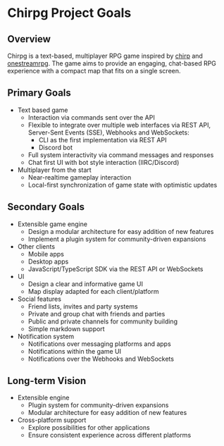# Chirpg Project Goals

## Overview

Chirpg is a text-based, multiplayer RPG game inspired by [chirp][1] and [onestreamrpg][2]. The game aims to provide an engaging, chat-based RPG experience with a compact map that fits on a single screen.

## Primary Goals

- Text based game
  - Interaction via commands sent over the API
  - Flexible to integrate over multiple web interfaces via REST API, Server-Sent Events (SSE), Webhooks and WebSockets:
    - CLI as the first implementation via REST API
    - Discord bot
  - Full system interactivity via command messages and responses
  - Chat first UI with bot style interaction (IIRC/Discord)
- Multiplayer from the start
  - Near-realtime gameplay interaction
  - Local-first synchronization of game state with optimistic updates

## Secondary Goals

- Extensible game engine
  - Design a modular architecture for easy addition of new features
  - Implement a plugin system for community-driven expansions
- Other clients
  - Mobile apps
  - Desktop apps
  - JavaScript/TypeScript SDK via the REST API or WebSockets
- UI
  - Design a clear and informative game UI
  - Map display adapted for each client/platform
- Social features
  - Friend lists, invites and party systems
  - Private and group chat with friends and parties
  - Public and private channels for community building
  - Simple markdown support
- Notification system
  - Notifications over messaging platforms and apps
  - Notifications within the game UI
  - Notifications over the Webhooks and WebSockets

## Long-term Vision

- Extensible engine
  - Plugin system for community-driven expansions
  - Modular architecture for easy addition of new features
- Cross-platform support
  - Explore possibilities for other applications
  - Ensure consistent experience across different platforms

[1]: https://github.com/t3dotgg/chirp
[2]: https://onestreamrpg.com
